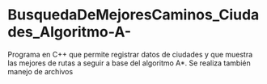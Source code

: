 # BusquedaDeMejoresCaminos_Ciudades_Algoritmo-A-
Programa en C++ que permite registrar datos de ciudades y que muestra las mejores de rutas a seguir a base del algoritmo A*. Se realiza también manejo de archivos
